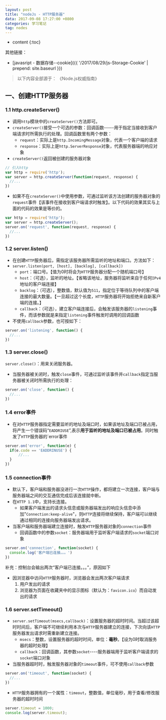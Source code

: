 ```yaml
---
layout: post
title: "nodeJs - HTTP服务器"
data: 2017-09-08 17:27:00 +0800
categories: 学习笔记
tag: nodes
---
```

* content
{:toc}

其他链接：

+ [javasript - 数据存储--cookie]({{ '/2017/08/29/js-Storage-Cookie' | prepend: site.baseurl }})

> 以下内容全部源于： 《Node.js权威指南》

<!-- more -->

## 一、创建HTTP服务器

### 1.1 http.createServer()

* 调用`http`模块中的`createServer()`方法即可。
* `createServer()`接受一个可选的参数：回调函数-----用于指定当接收到客户端请求时所需执行的处理。回调函数里有两个参数：
    * `request`：实际上是`http.IncomingMessage`对象，代表一个客户端的请求
    * `response`：实际上是`http.ServerResponse`对象，代表服务器端的响应对象
* `createServer()`返回被创建的服务器对象
```js
// 引入http
var http = require('http');
var server = http.createServer(function(request, response) {
  //...
})
```

* 如果不在`createServer()`中使用参数，可通过监听该方法创建的服务器对象的`request`事件【该事件在接收到客户端请求时触发】。以下代码的效果其实与上面的代码的效果是等价的。

```js
var http = require('http');
var server = http.createServer();
server.on('request', function(request, response) {
  //...
})
```

### 1.2 server.listen()

* 在创建`HTTP`服务器后，需指定该服务器所需监听的地址和端口。方法如下：
* `server.listen(port, [host], [backlog], [callback])`
    * `port`：端口号。【值为0时将会为`HTTP`服务器分配一个随机端口号】
    * `host`：（可选），监听的地址。【省略该地址，服务器将监听来自于任何`IPv4`地址的客户端连接】
    * `backlog`：（可选），整数值，默认值为`511`，指定位于等待队列中的客户端连接的最大数量。【一旦超过这个长度，`HTTP`服务器将开始拒绝来自新客户端的连接。】
    * `callback`：（可选），建立客户端连接后，会触发该服务器的`listening`事件，而该参数就是来指定`listening`事件触发时调用的回调函数
* 不使用`callback`参数，也可按如下：

```js
server.on('listening', function() {
  //...
})
```

### 1.3 server.close()

`server.close()`：用来关闭服务器。

* 当服务器被关闭时，触发`close`事件，可通过监听该事件并`callback`指定当服务器被关闭时所需执行的处理：

```js
server.on('close', function() {
  //...
})
```

### 1.4 error事件

* 在对`HTTP`服务器指定需要监听的地址及端口时，如果该地址及端口已被占用，将产生一个错误码“`EADDRIUSE`”,表示**用于监听的地址及端口已被占用**。同时触发了`HTTP`服务器的`error事件

```js
server.on('error', function(e) {
  if(e.code == 'EADDRINUSE') {
      //...
  }
})
```

### 1.5 connection事件

* 默认下，客户端和服务器没进行一次`HTTP`操作，都将建立一次连接，客户端与服务器端之间的交互通信完成后该连接就中断。
* 在`HTTP 1.1`中，支持长连接。
    * 如果客户端发出的请求头信息或服务器端发出的响应头信息中添加"`Connection:keep-alive`"，则`HTTP`连接将继续保持，客户端可以继续通过相同的连接向服务器端发出请求。
* 当客户端和服务器端建立连接时，触发`HTTP`服务器对象的`connection`事件
    * 回调函数中的参数`socket`：服务器端用于监听客户端请求的`socket`端口对象
    
```js
server.on('connection', function(socket) {
  console.log('客户端已连接。。。')
})
```

补充：控制台会输出两次“客户端已连接。。。”，原因如下
* 因浏览器中访问`HTTP`服务器时，浏览器会发出两次客户端请求
    1. 用户发出的请求
    2. 浏览器为页面在收藏夹中的显示图标（默认为：`favicon.ico`）而自动发出的请求

### 1.6 server.setTimeout()

* `server.setTimeout(msecs,callback)`：设置服务器的超时时间。当超过该超时时间后，客户端不可继续利用本次与`HTTP`服务器建立的连接，下次向该`HTTP`服务器发出请求时需重新建立连接。
    * `msecs`：整数，设置服务器的超时时间，单位：**毫秒**。【设为0时取消服务器的超时处理】
    * `callback`：回调函数，其参数`socket`----服务器端用于监听客户端请求的`socket`端口对象
* 当服务器超时时，触发服务器对象的`timeout`事件，可不使用`callback`参数

```js
server.on('timeout', function(socket) {
  //...
})
```

* `HTTP`服务器拥有的一个属性：`timeout`，整数值，单位毫秒，用于查看/修改服务器的超时时间

```js
server.timeout = 1000;
console.log(server.timeout);
```


